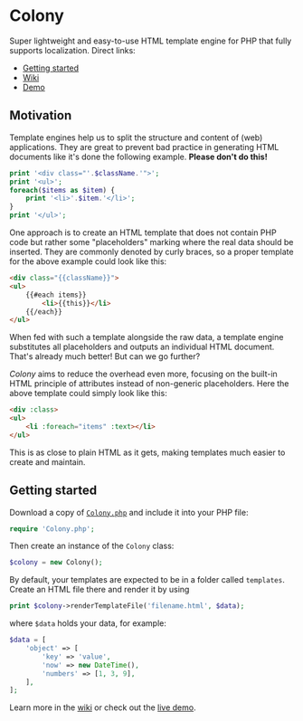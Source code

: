 # Colony

Super lightweight and easy-to-use HTML template engine for PHP that fully supports localization. Direct links:

- [Getting started](#getting-started)
- [Wiki](https://github.com/ljans/colony/wiki)
- [Demo](https://lab.luniverse.de/colony/demo/)


## Motivation

Template engines help us to split the structure and content of (web) applications.
They are great to prevent bad practice in generating HTML documents like it's done the following example. **Please don't do this!**

```php
print '<div class="'.$className.'">';
print '<ul>';
foreach($items as $item) {
	print '<li>'.$item.'</li>';
}
print '</ul>';
```

One approach is to create an HTML template that does not contain PHP code but rather some "placeholders" marking where the real data should be inserted.
They are commonly denoted by curly braces, so a proper template for the above example could look like this:

```html
<div class="{{className}}">
<ul>
	{{#each items}}
		<li>{{this}}</li>
	{{/each}}
</ul>
```

When fed with such a template alongside the raw data, a template engine substitutes all placeholders and outputs an individual HTML document.
That's already much better!
But can we go further?

*Colony* aims to reduce the overhead even more, focusing on the built-in HTML principle of attributes instead of non-generic placeholders.
Here the above template could simply look like this:

```html
<div :class>
<ul>
	<li :foreach="items" :text></li>
</ul>
```

This is as close to plain HTML as it gets, making templates much easier to create and maintain.


## Getting started

Download a copy of [`Colony.php`](Colony.php) and include it into your PHP file:

```php
require 'Colony.php';
```

Then create an instance of the `Colony` class:

```php
$colony = new Colony();
```

By default, your templates are expected to be in a folder called `templates`.
Create an HTML file there and render it by using

```php
print $colony->renderTemplateFile('filename.html', $data);
```

where `$data` holds your data, for example:

```php
$data = [
	'object' => [
		'key' => 'value',
		'now' => new DateTime(),
		'numbers' => [1, 3, 9],
	],
];
```

Learn more in the [wiki](https://github.com/ljans/colony/wiki) or check out the [live demo](https://lab.luniverse.de/colony/demo/).
